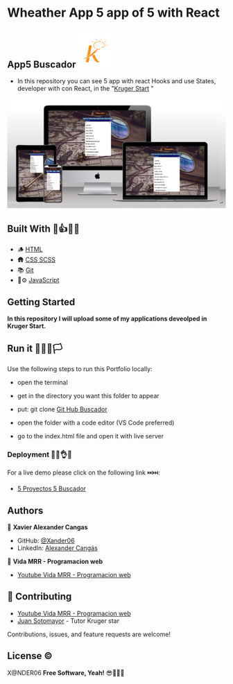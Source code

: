 # Wheather App 5 app of  5 with React
## App5 Buscador <img src='./public/img/logo.png'>  

- In this repository you can  see 5  app  with  react Hooks  and  use States, developer with con React, in the "[Kruger Start](https://www.youtube.com/@KrugerCorp)   "

<img src='./public/img/screen.jpg'>

## Built With 👣👍🧑‍🏫

- 🪵           [HTML](https://lenguajehtml.com/html/)
- 🛖           [CSS SCSS](https://sass-lang.com/)
- 📚           [Git](https://github.com/)
- 🚙⚙️         [JavaScript](https://www.javascript.com/)

## Getting Started

**In this repository I will upload some of my applications deveolped in Kruger Start.**

## Run it 🏃‍♂️🏁🏳️

Use the following steps to run this Portfolio locally:

- open the terminal

- get in the directory you want this folder to appear

- put: git clone [Git Hub Buscador](https://github.com/xander06/buscador)

- open the folder with a code editor (VS Code preferred)

- go to the index.html file and open it with live server


### Deployment 🫣😊👌😁

For a live demo please click on the following link ⏭️⏭️:
- [5 Proyectos 5 Buscador](https://buscardorxcr.netlify.app)


## Authors

👤 **Xavier Alexander Cangas**

- GitHub: [@Xander06](https://github.com/xander06)
- LinkedIn: [Alexander Cangás](https://www.linkedin.com/in/alexander-c-00a2967b/)

👤 **Vida MRR - Programacion web**

- [Youtube Vida MRR - Programacion web](https://www.youtube.com/@vidamrr)

## 🤝 Contributing

- [Youtube Vida MRR - Programacion web](https://www.youtube.com/@vidamrr)
- [Juan Sotomayor](https://github.com/Juanse7793) - Tutor Kruger star

Contributions, issues, and feature requests are welcome!

## License ©️

X@NDER06
**Free Software, Yeah!**
😎🧑‍💻🆓 